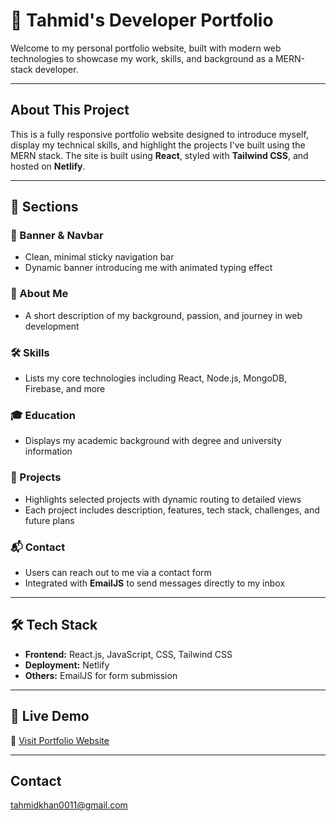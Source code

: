 # 👤 Tahmid's Developer Portfolio

Welcome to my personal portfolio website, built with modern web technologies to showcase my work, skills, and background as a MERN-stack developer.

---

## About This Project

This is a fully responsive portfolio website designed to introduce myself, display my technical skills, and highlight the projects I've built using the MERN stack. The site is built using **React**, styled with **Tailwind CSS**, and hosted on **Netlify**.

---

## 📁 Sections

### 🚀 Banner & Navbar
- Clean, minimal sticky navigation bar
- Dynamic banner introducing me with animated typing effect

### 👤 About Me
- A short description of my background, passion, and journey in web development

### 🛠️ Skills
- Lists my core technologies including React, Node.js, MongoDB, Firebase, and more

### 🎓 Education
- Displays my academic background with degree and university information

### 💼 Projects
- Highlights selected projects with dynamic routing to detailed views
- Each project includes description, features, tech stack, challenges, and future plans

### 📬 Contact
- Users can reach out to me via a contact form
- Integrated with **EmailJS** to send messages directly to my inbox

---

## 🛠️ Tech Stack

- **Frontend:** React.js, JavaScript, CSS, Tailwind CSS 
- **Deployment:** Netlify  
- **Others:** EmailJS for form submission

---

## 📸 Live Demo

🔗 [Visit Portfolio Website](https://tourmaline-brigadeiros-52f0c0.netlify.app/)

---

## Contact

tahmidkhan0011@gmail.com
